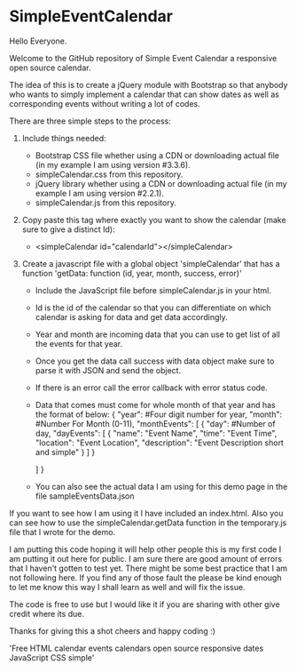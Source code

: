 # SimpleEventCalendar
Hello Everyone.

Welcome to the GitHub repository of Simple Event Calendar a responsive open source calendar. 

The idea of this is to create a jQuery module with Bootstrap so that anybody who wants to simply implement a calendar that can show dates as well as corresponding events without writing a lot of codes.

There are three simple steps to the process:

1. Include things needed:
    - Bootstrap CSS file whether using a CDN or downloading actual file (in my example I am using version #3.3.6).
    - simpleCalendar.css from this repository.
    - jQuery library whether using a CDN or downloading actual file (in my example I am using version #2.2.1).
    - simpleCalendar.js from this repository.

2. Copy paste this tag where exactly you want to show the calendar (make sure to give a distinct Id):
    - &lt;simpleCalendar id="calendarId"&gt;&lt;/simpleCalendar&gt;
    
3. Create a javascript file with a global object 'simpleCalendar' that has a function 'getData: function (id, year, month, success, error)'
    - Include the JavaScript file before simpleCalendar.js in your html.
    - Id is the id of the calendar so that you can differentiate on which calendar is asking for data and get data accordingly.
    - Year and month are incoming data that you can use to get list of all the events for that year.
    - Once you get the data call success with data object make sure to parse it with JSON and send the object. 
    - If there is an error call the error callback with error status code.
    - Data that comes must come for whole month of that year and has the format of below:
    {
        "year": #Four digit number for year,
        "month": #Number For Month (0-11),
        "monthEvents": [
            {
                "day": #Number of day,
                "dayEvents": [
                    {
                        "name": "Event Name",
                        "time": "Event Time",
                        "location": "Event Location",
                        "description": "Event Description short and simple"
                    }
                ]
            }

        ]
    }
    - You can also see the actual data I am using for this demo page in the file sampleEventsData.json

If you want to see how I am using it I have included an index.html. Also you can see how to use the simpleCalendar.getData function in the temporary.js file that I wrote for the demo.

I am putting this code hoping it will help other people this is my first code I am putting it out here for public. I am sure there are good amount of errors that I haven't gotten to test yet. There might be some best practice that I am not following here. If you find any of those fault the please be kind enough to let me know this way I shall learn as well and will fix the issue.

The code is free to use but I would like it if you are sharing with other give credit where its due.

Thanks for giving this a shot cheers and happy coding :)









'Free HTML calendar events calendars open source responsive dates JavaScript CSS simple'
